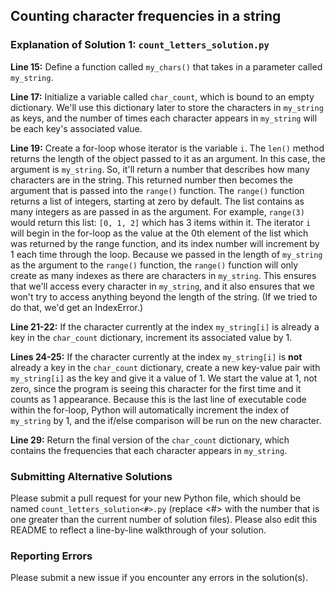 ## Counting character frequencies in a string

### Explanation of Solution 1: `count_letters_solution.py`

**Line 15:** Define a function called `my_chars()` that takes in a parameter called `my_string`.

**Line 17:** Initialize a variable called `char_count`, which is bound to an empty dictionary. We'll use this dictionary later to store the characters in `my_string` as keys, and the number of times each character appears in `my_string` will be each key's associated value.

**Line 19:** Create a for-loop whose iterator is the variable `i`. The `len()` method returns the length of the object passed to it as an argument. In this case, the argument is `my_string`. So, it'll return a number that describes how many characters are in the string. This returned number then becomes the argument that is passed into the `range()` function. The `range()` function returns a list of integers, starting at zero by default. The list contains as many integers as are passed in as the argument. For example, `range(3)` would return this list: `[0, 1, 2]` which has 3 items within it. The iterator `i` will begin in the for-loop as the value at the 0th element of the list which was returned by the range function, and its index number will increment by 1 each time through the loop. Because we passed in the length of `my_string` as the argument to the `range()` function, the `range()` function will only create as many indexes as there are characters in `my_string`. This ensures that we'll access every character in `my_string`, and it also ensures that we won't try to access anything beyond the length of the string. (If we tried to do that, we'd get an IndexError.)

**Line 21-22:** If the character currently at the index `my_string[i]` is already a key in the `char_count` dictionary, increment its associated value by 1.

**Lines 24-25:** If the character currently at the index `my_string[i]` is **not** already a key in the `char_count` dictionary, create a new key-value pair with `my_string[i]` as the key and give it a value of 1. We start the value at 1, not zero, since the program is seeing this character for the first time and it counts as 1 appearance. Because this is the last line of executable code within the for-loop, Python will automatically increment the index of `my_string` by 1, and the if/else comparison will be run on the new character. 

**Line 29:** Return the final version of the `char_count` dictionary, which contains the frequencies that each character appears in `my_string`.

### Submitting Alternative Solutions
Please submit a pull request for your new Python file, which should be named `count_letters_solution<#>.py` (replace <#> with the number that is one greater than the current number of solution files). Please also edit this README to reflect a line-by-line walkthrough of your solution.

### Reporting Errors
Please submit a new issue if you encounter any errors in the solution(s).
